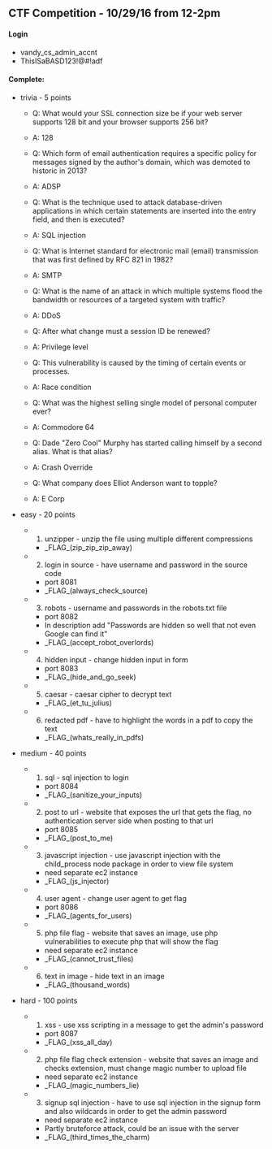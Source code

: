 ## CTF Competition - 10/29/16 from 12-2pm

#### Login
- vandy_cs_admin_accnt
- ThisISaBASD123!@#!adf

#### Complete:
- trivia - 5 points
  - Q: What would your SSL connection size be if your web server supports 128 bit and your browser supports 256 bit?
  - A: 128

  - Q: Which form of email authentication requires a specific policy for messages signed by the author's domain, which was demoted to historic in 2013?
  - A: ADSP

  - Q: What is the technique used to attack database-driven applications in which certain statements are inserted into the entry field, and then is executed?
  - A: SQL injection

  - Q: What is Internet standard for electronic mail (email) transmission that was first defined by RFC 821 in 1982?
  - A: SMTP

  - Q: What is the name of an attack in which multiple systems flood the bandwidth or resources of a targeted system with traffic?
  - A: DDoS

  - Q: After what change must a session ID be renewed?
  - A: Privilege level

  - Q: This vulnerability is caused by the timing of certain events or processes.
  - A: Race condition

  - Q: What was the highest selling single model of personal computer ever?
  - A: Commodore 64

  - Q: Dade "Zero Cool" Murphy has started calling himself by a second alias. What is that alias?
  - A: Crash Override

  - Q: What company does Elliot Anderson want to topple?
  - A: E Corp

- easy - 20 points
  - 1. unzipper - unzip the file using multiple different compressions
    - \_FLAG_(zip_zip_zip_away)

  - 2. login in source - have username and password in the source code
    - port 8081
    - \_FLAG_(always_check_source)

  - 3. robots - username and passwords in the robots.txt file
    - port 8082
    - In description add "Passwords are hidden so well that not even Google can find it"
    - \_FLAG_(accept_robot_overlords)

  - 4. hidden input - change hidden input in form
    - port 8083
    - \_FLAG_(hide_and_go_seek)

  - 5. caesar - caesar cipher to decrypt text
    - \_FLAG_(et_tu_julius)

  - 6. redacted pdf - have to highlight the words in a pdf to copy the text
    - \_FLAG_(whats_really_in_pdfs)

- medium - 40 points
  - 1. sql - sql injection to login
    - port 8084
    - \_FLAG_(sanitize_your_inputs)

  - 2. post to url - website that exposes the url that gets the flag, no authentication server side when posting to that url
    - port 8085
    - \_FLAG_(post_to_me)

  - 3. javascript injection - use javascript injection with the child_process node package in order to view file system
    - need separate ec2 instance
    - \_FLAG_(js_injector)

  - 4. user agent - change user agent to get flag
    - port 8086
    - \_FLAG_(agents_for_users)

  - 5. php file flag - website that saves an image, use php vulnerabilities to execute php that will show the flag
    - need separate ec2 instance
    - \_FLAG_(cannot_trust_files)

  - 6. text in image - hide text in an image
    - \_FLAG_(thousand_words)

- hard - 100 points
  - 1. xss - use xss scripting in a message to get the admin's password
    - port 8087
    - \_FLAG_(xss_all_day)

  - 2. php file flag check extension - website that saves an image and checks extension, must change magic number to upload file
    - need separate ec2 instance
    - \_FLAG_(magic_numbers_lie)

  - 3. signup sql injection - have to use sql injection in the signup form and also wildcards in order to get the admin password
    - need separate ec2 instance
    - Partly bruteforce attack, could be an issue with the server
    - \_FLAG_(third_times_the_charm)
